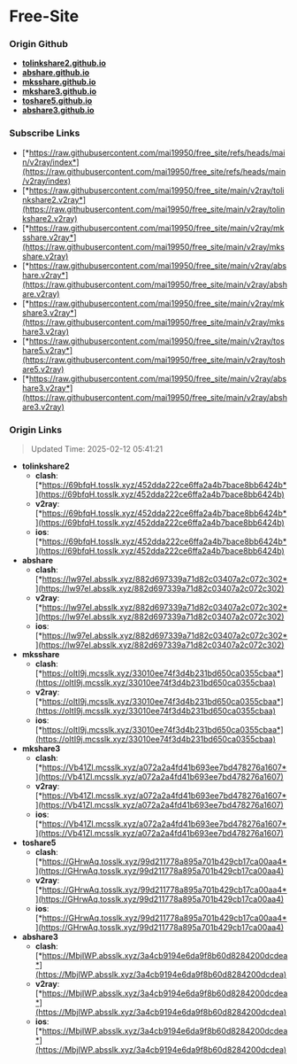 # Free-Site

### Origin Github

- [**tolinkshare2.github.io**](https://github.com/tolinkshare2/tolinkshare2.github.io)
- [**abshare.github.io**](https://github.com/abshare/abshare.github.io)
- [**mksshare.github.io**](https://github.com/mksshare/mksshare.github.io)
- [**mkshare3.github.io**](https://github.com/mkshare3/mkshare3.github.io)
- [**toshare5.github.io**](https://github.com/toshare5/toshare5.github.io)
- [**abshare3.github.io**](https://github.com/abshare3/abshare3.github.io)

### Subscribe Links

- [*https://raw.githubusercontent.com/mai19950/free_site/refs/heads/main/v2ray/index*](https://raw.githubusercontent.com/mai19950/free_site/refs/heads/main/v2ray/index)
- [*https://raw.githubusercontent.com/mai19950/free_site/main/v2ray/tolinkshare2.v2ray*](https://raw.githubusercontent.com/mai19950/free_site/main/v2ray/tolinkshare2.v2ray)
- [*https://raw.githubusercontent.com/mai19950/free_site/main/v2ray/mksshare.v2ray*](https://raw.githubusercontent.com/mai19950/free_site/main/v2ray/mksshare.v2ray)
- [*https://raw.githubusercontent.com/mai19950/free_site/main/v2ray/abshare.v2ray*](https://raw.githubusercontent.com/mai19950/free_site/main/v2ray/abshare.v2ray)
- [*https://raw.githubusercontent.com/mai19950/free_site/main/v2ray/mkshare3.v2ray*](https://raw.githubusercontent.com/mai19950/free_site/main/v2ray/mkshare3.v2ray)
- [*https://raw.githubusercontent.com/mai19950/free_site/main/v2ray/toshare5.v2ray*](https://raw.githubusercontent.com/mai19950/free_site/main/v2ray/toshare5.v2ray)
- [*https://raw.githubusercontent.com/mai19950/free_site/main/v2ray/abshare3.v2ray*](https://raw.githubusercontent.com/mai19950/free_site/main/v2ray/abshare3.v2ray)

### Origin Links

> Updated Time: 2025-02-12 05:41:21

- **tolinkshare2**
  - **clash**: [*https://69bfqH.tosslk.xyz/452dda222ce6ffa2a4b7bace8bb6424b*](https://69bfqH.tosslk.xyz/452dda222ce6ffa2a4b7bace8bb6424b)
  - **v2ray**: [*https://69bfqH.tosslk.xyz/452dda222ce6ffa2a4b7bace8bb6424b*](https://69bfqH.tosslk.xyz/452dda222ce6ffa2a4b7bace8bb6424b)
  - **ios**: [*https://69bfqH.tosslk.xyz/452dda222ce6ffa2a4b7bace8bb6424b*](https://69bfqH.tosslk.xyz/452dda222ce6ffa2a4b7bace8bb6424b)
- **abshare**
  - **clash**: [*https://lw97eI.absslk.xyz/882d697339a71d82c03407a2c072c302*](https://lw97eI.absslk.xyz/882d697339a71d82c03407a2c072c302)
  - **v2ray**: [*https://lw97eI.absslk.xyz/882d697339a71d82c03407a2c072c302*](https://lw97eI.absslk.xyz/882d697339a71d82c03407a2c072c302)
  - **ios**: [*https://lw97eI.absslk.xyz/882d697339a71d82c03407a2c072c302*](https://lw97eI.absslk.xyz/882d697339a71d82c03407a2c072c302)
- **mksshare**
  - **clash**: [*https://oItI9j.mcsslk.xyz/33010ee74f3d4b231bd650ca0355cbaa*](https://oItI9j.mcsslk.xyz/33010ee74f3d4b231bd650ca0355cbaa)
  - **v2ray**: [*https://oItI9j.mcsslk.xyz/33010ee74f3d4b231bd650ca0355cbaa*](https://oItI9j.mcsslk.xyz/33010ee74f3d4b231bd650ca0355cbaa)
  - **ios**: [*https://oItI9j.mcsslk.xyz/33010ee74f3d4b231bd650ca0355cbaa*](https://oItI9j.mcsslk.xyz/33010ee74f3d4b231bd650ca0355cbaa)
- **mkshare3**
  - **clash**: [*https://Vb41Zl.mcsslk.xyz/a072a2a4fd41b693ee7bd478276a1607*](https://Vb41Zl.mcsslk.xyz/a072a2a4fd41b693ee7bd478276a1607)
  - **v2ray**: [*https://Vb41Zl.mcsslk.xyz/a072a2a4fd41b693ee7bd478276a1607*](https://Vb41Zl.mcsslk.xyz/a072a2a4fd41b693ee7bd478276a1607)
  - **ios**: [*https://Vb41Zl.mcsslk.xyz/a072a2a4fd41b693ee7bd478276a1607*](https://Vb41Zl.mcsslk.xyz/a072a2a4fd41b693ee7bd478276a1607)
- **toshare5**
  - **clash**: [*https://GHrwAq.tosslk.xyz/99d211778a895a701b429cb17ca00aa4*](https://GHrwAq.tosslk.xyz/99d211778a895a701b429cb17ca00aa4)
  - **v2ray**: [*https://GHrwAq.tosslk.xyz/99d211778a895a701b429cb17ca00aa4*](https://GHrwAq.tosslk.xyz/99d211778a895a701b429cb17ca00aa4)
  - **ios**: [*https://GHrwAq.tosslk.xyz/99d211778a895a701b429cb17ca00aa4*](https://GHrwAq.tosslk.xyz/99d211778a895a701b429cb17ca00aa4)
- **abshare3**
  - **clash**: [*https://MbjIWP.absslk.xyz/3a4cb9194e6da9f8b60d8284200dcdea*](https://MbjIWP.absslk.xyz/3a4cb9194e6da9f8b60d8284200dcdea)
  - **v2ray**: [*https://MbjIWP.absslk.xyz/3a4cb9194e6da9f8b60d8284200dcdea*](https://MbjIWP.absslk.xyz/3a4cb9194e6da9f8b60d8284200dcdea)
  - **ios**: [*https://MbjIWP.absslk.xyz/3a4cb9194e6da9f8b60d8284200dcdea*](https://MbjIWP.absslk.xyz/3a4cb9194e6da9f8b60d8284200dcdea)
